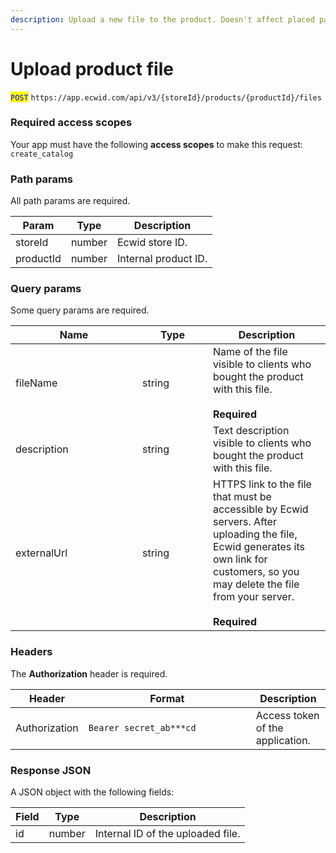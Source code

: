 ```yaml
---
description: Upload a new file to the product. Doesn't affect placed paid orders.
---
```


# Upload product file

<mark style="color:blue;">`POST`</mark> `https://app.ecwid.com/api/v3/{storeId}/products/{productId}/files`&#x20;

### Required access scopes

Your app must have the following **access scopes** to make this request: `create_catalog`

### Path params

All path params are required.

| Param     | Type   | Description          |
| --------- | ------ | -------------------- |
| storeId   | number | Ecwid store ID.      |
| productId | number | Internal product ID. |

### Query params

Some query params are required.

<table data-full-width="false"><thead><tr><th width="187">Name</th><th width="97">Type</th><th>Description</th></tr></thead><tbody><tr><td>fileName</td><td>string</td><td>Name of the file visible to clients who bought the product with this file.<br><br><strong>Required</strong></td></tr><tr><td>description</td><td>string</td><td>Text description visible to clients who bought the product with this file.</td></tr><tr><td>externalUrl</td><td>string</td><td>HTTPS link to the file that must be accessible by Ecwid servers. After uploading the file, Ecwid generates its own link for customers, so you may delete the file from your server.<br><br><strong>Required</strong></td></tr></tbody></table>

### Headers

The **Authorization** header is required.

<table><thead><tr><th>Header</th><th width="252">Format</th><th>Description</th></tr></thead><tbody><tr><td>Authorization</td><td><code>Bearer secret_ab***cd</code></td><td>Access token of the application.</td></tr></tbody></table>

### Response JSON

A JSON object with the following fields:

| Field | Type   | Description                       |
| ----- | ------ | --------------------------------- |
| id    | number | Internal ID of the uploaded file. |
